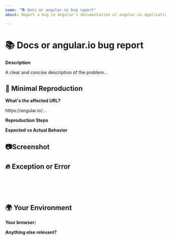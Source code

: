 ```yaml
---
name: "📚 Docs or angular.io bug report"
about: Report a bug in Angular's documentation or angular.io application

---
```

<!--🔅🔅🔅🔅🔅🔅🔅🔅🔅🔅🔅🔅🔅🔅🔅🔅🔅🔅🔅🔅🔅🔅🔅🔅🔅🔅🔅🔅🔅🔅🔅

Oh hi there! 😄 

To expedite issue processing please search open and closed issues before submitting a new one.
Existing issues often contain information about workarounds, resolution, or progress updates.

🔅🔅🔅🔅🔅🔅🔅🔅🔅🔅🔅🔅🔅🔅🔅🔅🔅🔅🔅🔅🔅🔅🔅🔅🔅🔅🔅🔅🔅🔅🔅🔅🔅-->

# 📚 Docs or angular.io bug report

**Description**

<!-- ✍️edit:--> A clear and concise description of the problem...


## 🔬 Minimal Reproduction

**What's the affected URL?**
<!-- ✍️edit:--> https://angular.io/...

**Reproduction Steps**
<!-- If applicable please list the steps to take to reproduce the issue -->
<!-- ✍️edit:-->

**Expected vs Actual Behavior**
<!-- If applicable please describe the difference between the expected and actual behavior after following the repro steps. -->
<!-- ✍️edit:-->


## 📷Screenshot
<!-- Often a screenshot can help to capture the issue better than a long description. -->
<!-- ✍️upload a screenshot:-->


## 🔥 Exception or Error
<pre><code>
<!-- If the issue is accompanied with an exception or an error, please share it below: -->
<!-- ✍️-->

</code></pre>


## 🌍  Your Environment

**Your browser:**
<!-- ✍️Is this a browser specific issue? If so, please specify the browser and version. -->

**Anything else relevant?**
<!-- ✍️Please provide additional info if necessary. -->

